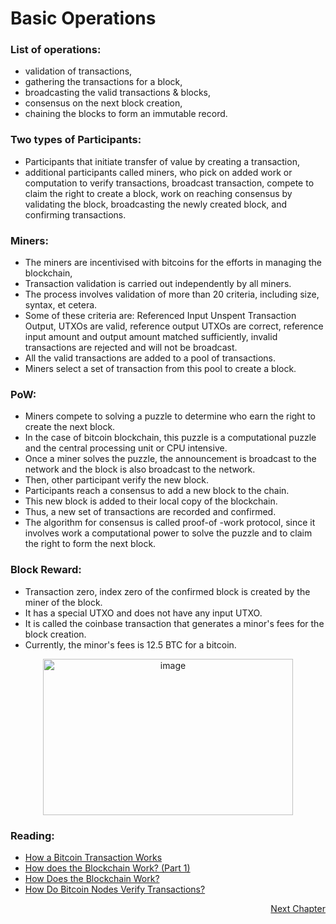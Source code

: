 # Basic Operations

### List of operations:

- validation of transactions, 
- gathering the transactions for a block, 
- broadcasting the valid transactions & blocks, 
- consensus on the next block creation, 
- chaining the blocks to form an immutable record.



### Two types of Participants:

- Participants that initiate transfer of value by creating a transaction, 
- additional participants called miners, who pick on added work or computation to verify transactions, broadcast transaction, compete to claim the right to create a block, work on reaching consensus by validating the block, broadcasting the newly created block, and confirming transactions. 


### Miners:

- The miners are incentivised with bitcoins for the efforts in managing the blockchain, 
- Transaction validation is carried out independently by all miners. 
- The process involves validation of more than 20 criteria, including size, syntax, et cetera. 
- Some of these criteria are: Referenced Input Unspent Transaction Output, UTXOs are valid, reference output UTXOs are correct, reference input amount and output amount matched sufficiently, invalid transactions are rejected and will not be broadcast. 
- All the valid transactions are added to a pool of transactions. 
- Miners select a set of transaction from this pool to create a block. 

### PoW:

- Miners compete to solving a puzzle to determine who earn the right to create the next block. 
- In the case of bitcoin blockchain, this puzzle is a computational puzzle and the central processing unit or CPU intensive. 
- Once a miner solves the puzzle, the announcement is broadcast to the network and the block is also broadcast to the network. 
- Then, other participant verify the new block. 
- Participants reach a consensus to add a new block to the chain. 
- This new block is added to their local copy of the blockchain. 
- Thus, a new set of transactions are recorded and confirmed. 
- The algorithm for consensus is called proof-of -work protocol, since it involves work a computational power to solve the puzzle and to claim the right to form the next block. 

### Block Reward:

- Transaction zero, index zero of the confirmed block is created by the miner of the block. 
- It has a special UTXO and does not have any input UTXO. 
- It is called the coinbase transaction that generates a minor's fees for the block creation. 
- Currently, the minor's fees is 12.5 BTC for a bitcoin. 
	
<p align="center">	
	<img width="400" height="250" alt="image" src="https://user-images.githubusercontent.com/10133554/185741846-19d0e604-9845-466d-b53f-46b7ccced21b.png">
</p>

	
### Reading:
- [How a Bitcoin Transaction Works](https://www.ccn.com/bitcoin-transaction-really-works/)
- [How does the Blockchain Work? (Part 1)](https://medium.com/blockchain-review/how-does-the-blockchain-work-for-dummies-explained-simply-9f94d386e093)
- [How Does the Blockchain Work?](https://medium.com/@micheledaliessi/how-does-the-blockchain-work-98c8cd01d2ae)
- [How Do Bitcoin Nodes Verify Transactions?](https://smartereum.com/8970/how-do-bitcoin-nodes-verify-transactions/)

<p align="right">
   <a href="./1.1.4 Beyond Bitcoin.md">Next Chapter</a>
</p>
